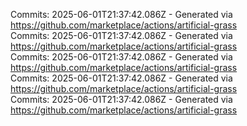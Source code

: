 Commits: 2025-06-01T21:37:42.086Z - Generated via https://github.com/marketplace/actions/artificial-grass
<br>
Commits: 2025-06-01T21:37:42.086Z - Generated via https://github.com/marketplace/actions/artificial-grass
<br>
Commits: 2025-06-01T21:37:42.086Z - Generated via https://github.com/marketplace/actions/artificial-grass
<br>
Commits: 2025-06-01T21:37:42.086Z - Generated via https://github.com/marketplace/actions/artificial-grass
<br>
Commits: 2025-06-01T21:37:42.086Z - Generated via https://github.com/marketplace/actions/artificial-grass
<br>
